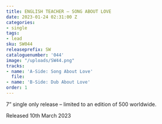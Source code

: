 ```yaml
---
title: ENGLISH TEACHER – SONG ABOUT LOVE
date: 2023-01-24 02:31:00 Z
categories:
- single
tags:
- lead
sku: SW044
releaseprefix: SW
cataloguenumber: '044'
image: "/uploads/SW44.png"
tracks:
- name: 'A-Side: Song About Love'
  file: 
- name: 'B-Side: Dub About Love'
order: 1
---
```


7” single only release – limited to an edition of 500 worldwide.
 
Released 10th March 2023



 



